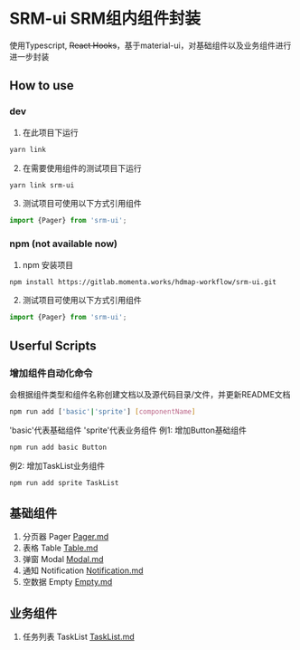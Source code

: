 # SRM-ui SRM组内组件封装

使用Typescript, ~~React Hooks~~，基于material-ui，对基础组件以及业务组件进行进一步封装

## How to use

### dev

1. 在此项目下运行
```bash
yarn link
```
2. 在需要使用组件的测试项目下运行
```bash
yarn link srm-ui
```
3. 测试项目可使用以下方式引用组件
```javascript
import {Pager} from 'srm-ui';
```

### npm (not available now)

1. npm 安装项目
```bash
npm install https://gitlab.momenta.works/hdmap-workflow/srm-ui.git
```
2. 测试项目可使用以下方式引用组件
```javascript
import {Pager} from 'srm-ui';
```

## Userful Scripts

### 增加组件自动化命令
会根据组件类型和组件名称创建文档以及源代码目录/文件，并更新README文档
```bash
npm run add ['basic'|'sprite'] [componentName]
```
'basic'代表基础组件
'sprite'代表业务组件
例1: 增加Button基础组件
```bash
npm run add basic Button
```
例2: 增加TaskList业务组件
```bash
npm run add sprite TaskList
```
## 基础组件

1. 分页器 Pager [Pager.md](./docs/Pager.md)
2. 表格 Table [Table.md](./docs/Table.md)
3. 弹窗 Modal [Modal.md](./docs/Modal.md)
4. 通知 Notification [Notification.md](./docs/Notification.md)
5. 空数据 Empty [Empty.md](./docs/Empty.md)


## 业务组件

1. 任务列表 TaskList [TaskList.md](./docs/TaskList.md)
